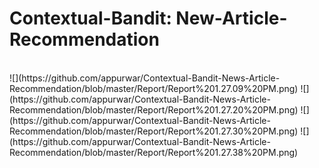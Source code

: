 # Contextual-Bandit: New-Article-Recommendation
<br>
![](https://github.com/appurwar/Contextual-Bandit-News-Article-Recommendation/blob/master/Report/Report%201.27.09%20PM.png)
![](https://github.com/appurwar/Contextual-Bandit-News-Article-Recommendation/blob/master/Report/Report%201.27.20%20PM.png)
![](https://github.com/appurwar/Contextual-Bandit-News-Article-Recommendation/blob/master/Report/Report%201.27.30%20PM.png)
![](https://github.com/appurwar/Contextual-Bandit-News-Article-Recommendation/blob/master/Report/Report%201.27.38%20PM.png)

